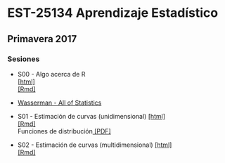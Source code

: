 # EST-25134 Aprendizaje Estadístico

## Primavera 2017

### Sesiones

* S00 - Algo acerca de R   
<a href="http://jcmartinezovando.github.io/cursos/EST25134/sesion_00.html">[html]</a>   
<a href="https://github.com/jcmartinezovando/est25134_2017a/blob/master/sesiones/sesion_00.Rmd">[Rmd]</a>

* <a href="https://github.com/jcmartinezovando/est25134_2017a/blob/master/Wasserman%20-%20All%20of%20Statistics%20(A%20Concise%20Corse)%20(Book)%20-%202005.pdf">Wasserman - All of Statistics</a>

* S01 - Estimación de curvas (unidimensional)
<a href="http://jcmartinezovando.github.io/cursos/EST25134/sesion_01.html">[html]</a>   
<a href="https://github.com/jcmartinezovando/est25134_2017a/blob/master/sesiones/sesion_01.Rmd">[Rmd]</a>   
Funciones de distribución<a href="https://github.com/jcmartinezovando/est25134_2017a/blob/master/sesiones/sesion_01_prop.pdf"> [PDF]</a>

* S02 - Estimación de curvas (multidimensional)
<a href="http://jcmartinezovando.github.io/cursos/EST25134/sesion_02.html">[html]</a>   
<a href="https://github.com/jcmartinezovando/est25134_2017a/blob/master/sesiones/sesion_02.Rmd">[Rmd]</a>   

